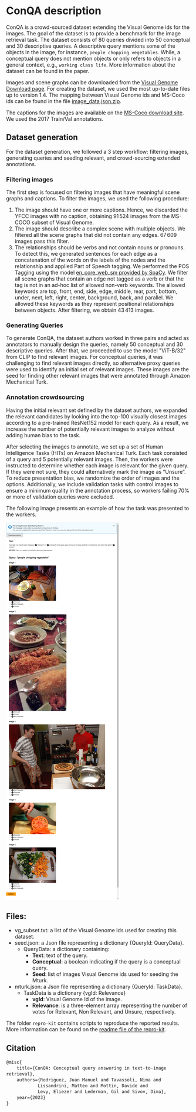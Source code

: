 # ConQA description

ConQA is a crowd-sourced dataset extending the Visual Genome ids for the images. The goal of the dataset is to provide a benchmark for the image retrieval task. The dataset consists of 80 queries divided into 50 conceptual and 30 descriptive queries. A descriptive query mentions some of the objects in the image, for instance, `people chopping vegetables`. 
While, a conceptual query does not mention objects or only refers to objects in a general context, e.g., `working class life`. More information about the dataset can be found in the paper.

Images and scene graphs can be downloaded from the [Visual Genome Download page](https://homes.cs.washington.edu/~ranjay/visualgenome/api.html). For creating the dataset, we used the most up-to-date files up to version 1.4. The mapping between Visual Genome ids and MS-Coco ids can be found in the file [image_data.json.zip](https://homes.cs.washington.edu/~ranjay/visualgenome/data/dataset/image_data.json.zip).

The captions for the images are available on the [MS-Coco download site](https://cocodataset.org/#download). We used the 2017 Train/Val annotations.

## Dataset generation

For the dataset generation, we followed a 3 step workflow: filtering images, generating queries and seeding relevant, and crowd-sourcing extended annotations.

### Filtering images
The first step is focused on filtering images that have meaningful scene graphs and captions. To filter the images, we used the following procedure:
1. The image should have one or more captions. Hence, we discarded the YFCC images with no caption, obtaining $91\,524$ images from the MS-COCO subset of Visual Genome.
2. The image should describe a complex scene with multiple objects. We filtered all the scene graphs that did not contain any edges. $67\,609$ images pass this filter.
3. The relationships should be verbs and not contain nouns or pronouns. To detect this, we generated sentences for each edge as a concatenation of the words on the labels of the nodes and the relationship and applied Part of Speech tagging. We performed the POS Tagging using the model [en_core_web_sm provided by SpaCy](https://spacy.io/models/en). We filter all scene graphs that contain an edge not tagged as a verb or that the tag is not in an ad-hoc list of allowed non-verb keywords. The allowed keywords are top, front, end, side, edge, middle, rear, part, bottom, under, next, left, right, center, background, back, and parallel. We allowed these keywords as they represent positional relationships between objects. After filtering, we obtain $43\,413$ images.

### Generating Queries

To generate ConQA, the dataset authors worked in three pairs and acted as annotators to manually design the queries, namely 50 conceptual and 30 descriptive queries. After that, we proceeded to use the model "ViT-B/32" from CLIP to find relevant images. For conceptual queries, it was challenging to find relevant images directly, so alternative proxy queries were used to identify an initial set of relevant images. These images are the seed for finding other relevant images that were annotated through Amazon Mechanical Turk.

### Annotation crowdsourcing
Having the initial relevant set defined by the dataset authors, we expanded the relevant candidates by looking into the top-100 visually closest images according to a pre-trained ResNet152 model for each query. As a result, we increase the number of potentially relevant images to analyze without adding human bias to the task.

After selecting the images to annotate, we set up a set of Human Intelligence Tasks (HITs) on Amazon Mechanical Turk. Each task consisted of a query and 5 potentially relevant images. Then, the workers were instructed to determine whether each image is relevant for the given query. If they were not sure, they could alternatively mark the image as “Unsure”. To reduce presentation bias, we randomize the order of images and the options. Additionally, we include validation tasks with control images to ensure a minimum quality in the annotation process, so workers failing 70% or more of validation queries were excluded.

The following image presents an example of how the task was presented to the workers.

![Task](task/screenshot.png)

## Files:

* vg_subset.txt: a list of the Visual Genome Ids used for creating this dataset.
* seed.json: a Json file representing a dictionary {QueryId: QueryData}.
    * QueryData: a dictionary containing:
        * **Text**: text of the query. 
        * **Conceptual**: a boolean indicating if the query is a conceptual query.
        * **Seed**: list of images Visual Genome ids used for seeding the Mturk.
* mturk.json: a Json file representing a dictionary {QueryId: TaskData}. 
    * TaskData is a dictionary {vgId: Relevance}
        * **vgId**: Visual Genome Id of the image.
        * **Relevance**: is a three-element array representing the number of votes for Relevant, Non Relevant, and Unsure, respectively.

The folder `repro-kit` contains scripts to reproduce the reported results. More information can be found on the [readme file of the repro-kit](repro-kit/README.md).

## Citation

```
@misc{
    title={ConQA: Conceptual query answering in text-to-image retrieval},
    authors={Rodriguez, Juan Manuel and Tavassoli, Nima and
            Lissandrini, Matteo and Mottin, Davide and
            Levy, Eliezer and Lederman, Gil and Sivov, Dima},
    year={2023}
}
```
